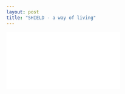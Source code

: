 ```yaml
---
layout: post
title: "SHIELD - a way of living"
---
```


![SHIELD](/slides/Preso%20-%20SHIELD/index.html)

